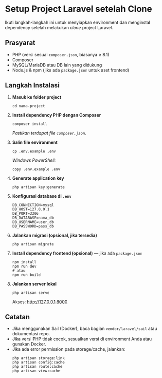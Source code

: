 <h1>Setup Project Laravel setelah Clone</h1>

<p>Ikuti langkah-langkah ini untuk menyiapkan environment dan menginstal dependency setelah melakukan <em>clone</em> project Laravel.</p>

<h2>Prasyarat</h2>
<ul>
  <li>PHP (versi sesuai <code>composer.json</code>, biasanya &ge; 8.1)</li>
  <li>Composer</li>
  <li>MySQL/MariaDB atau DB lain yang didukung</li>
  <li>Node.js &amp; npm (jika ada <code>package.json</code> untuk aset frontend)</li>
</ul>

<h2>Langkah Instalasi</h2>
<ol>
  <li>
    <p><strong>Masuk ke folder project</strong></p>
    <pre><code>cd nama-project
</code></pre>
  </li>
  <li>
    <p><strong>Install dependency PHP dengan Composer</strong></p>
    <pre><code>composer install
</code></pre>
    <p><em>Pastikan terdapat file <code>composer.json</code>.</em></p>
  </li>
  <li>
    <p><strong>Salin file environment</strong></p>
    <pre><code>cp .env.example .env
</code></pre>
    <p><em>Windows PowerShell:</em></p>
    <pre><code>copy .env.example .env
</code></pre>
  </li>
  <li>
    <p><strong>Generate application key</strong></p>
    <pre><code>php artisan key:generate
</code></pre>
  </li>
  <li>
    <p><strong>Konfigurasi database di <code>.env</code></strong></p>
    <pre><code>DB_CONNECTION=mysql
DB_HOST=127.0.0.1
DB_PORT=3306
DB_DATABASE=nama_db
DB_USERNAME=user_db
DB_PASSWORD=pass_db
</code></pre>
  </li>
  <li>
    <p><strong>Jalankan migrasi (opsional, jika tersedia)</strong></p>
    <pre><code>php artisan migrate
</code></pre>
  </li>
  <li>
    <p><strong>Install dependency frontend (opsional)</strong> &mdash; jika ada <code>package.json</code></p>
    <pre><code>npm install
npm run dev   <!-- untuk development -->
# atau
npm run build <!-- untuk production -->
</code></pre>
  </li>
  <li>
    <p><strong>Jalankan server lokal</strong></p>
    <pre><code>php artisan serve
</code></pre>
    <p>Akses: <a href="http://127.0.0.1:8000" target="_blank" rel="noopener">http://127.0.0.1:8000</a></p>
  </li>
</ol>

<h2>Catatan</h2>
<ul>
  <li>Jika menggunakan Sail (Docker), baca bagian <code>vendor/laravel/sail</code> atau dokumentasi repo.</li>
  <li>Jika versi PHP tidak cocok, sesuaikan versi di environment Anda atau gunakan Docker.</li>
  <li>Jika ada error permission pada storage/cache, jalankan:
    <pre><code>php artisan storage:link
php artisan config:cache
php artisan route:cache
php artisan view:cache
</code></pre>
  </li>
</ul>
